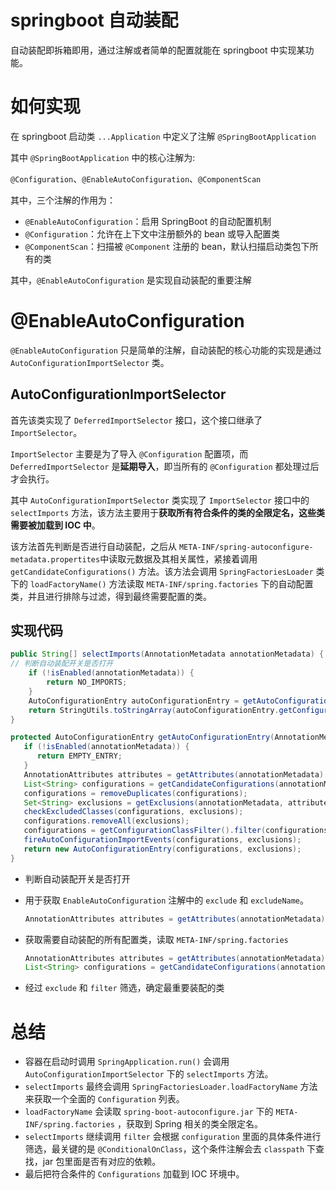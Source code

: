 # springboot 自动装配

自动装配即拆箱即用，通过注解或者简单的配置就能在 springboot 中实现某功能。

# 如何实现

在 springboot 启动类 `...Application` 中定义了注解 `@SpringBootApplication` 

其中 `@SpringBootApplication` 中的核心注解为:

`@Configuration`、`@EnableAutoConfiguration`、`@ComponentScan`

其中，三个注解的作用为：

- `@EnableAutoConfiguration`：启用 SpringBoot 的自动配置机制
- `@Configuration`：允许在上下文中注册额外的 bean 或导入配置类
- `@ComponentScan`：扫描被 `@Component` 注册的 bean，默认扫描启动类包下所有的类

其中，`@EnableAutoConfiguration` 是实现自动装配的重要注解

# @EnableAutoConfiguration

`@EnableAutoConfiguration` 只是简单的注解，自动装配的核心功能的实现是通过 `AutoConfigurationImportSelector` 类。

## AutoConfigurationImportSelector

首先该类实现了 `DeferredImportSelector` 接口，这个接口继承了 `ImportSelector`。

`ImportSelector` 主要是为了导入 `@Configuration` 配置项，而`DeferredImportSelector` 是**延期导入**，即当所有的 `@Configuration` 都处理过后才会执行。

其中 `AutoConfigurationImportSelector` 类实现了 `ImportSelector` 接口中的 `selectImports` 方法，该方法主要用于**获取所有符合条件的类的全限定名，这些类需要被加载到 IOC 中**。

该方法首先判断是否进行自动装配，之后从 `META-INF/spring-autoconfigure-metadata.propertites`中读取元数据及其相关属性，紧接着调用 `getCandidateConfigurations()` 方法。该方法会调用 `SpringFactoriesLoader` 类下的 `loadFactoryName()` 方法读取 `META-INF/spring.factories` 下的自动配置类，并且进行排除与过滤，得到最终需要配置的类。

## 实现代码

```java
public String[] selectImports(AnnotationMetadata annotationMetadata) {
// 判断自动装配开关是否打开
    if (!isEnabled(annotationMetadata)) {
        return NO_IMPORTS;
    }
    AutoConfigurationEntry autoConfigurationEntry = getAutoConfigurationEntry(annotationMetadata);
    return StringUtils.toStringArray(autoConfigurationEntry.getConfigurations());
}
```

```java
protected AutoConfigurationEntry getAutoConfigurationEntry(AnnotationMetadata annotationMetadata) {
   if (!isEnabled(annotationMetadata)) {
      return EMPTY_ENTRY;
   }
   AnnotationAttributes attributes = getAttributes(annotationMetadata);
   List<String> configurations = getCandidateConfigurations(annotationMetadata, attributes);
   configurations = removeDuplicates(configurations);
   Set<String> exclusions = getExclusions(annotationMetadata, attributes);
   checkExcludedClasses(configurations, exclusions);
   configurations.removeAll(exclusions);
   configurations = getConfigurationClassFilter().filter(configurations);
   fireAutoConfigurationImportEvents(configurations, exclusions);
   return new AutoConfigurationEntry(configurations, exclusions);
}
```

- 判断自动装配开关是否打开

- 用于获取 `EnableAutoConfiguration` 注解中的 `exclude` 和 `excludeName`。

  ```java
  AnnotationAttributes attributes = getAttributes(annotationMetadata);
  ```

- 获取需要自动装配的所有配置类，读取 `META-INF/spring.factories`

  ```java
  AnnotationAttributes attributes = getAttributes(annotationMetadata);
  List<String> configurations = getCandidateConfigurations(annotationMetadata, attributes);
  ```

- 经过 `exclude` 和 `filter` 筛选，确定最重要装配的类

# 总结

- 容器在启动时调用 `SpringApplication.run()` 会调用 `AutoConfigurationImportSelector` 下的 `selectImports` 方法。
- `selectImports` 最终会调用 `SpringFactoriesLoader.loadFactoryName` 方法来获取一个全面的 `Configuration` 列表。
- `loadFactoryName` 会读取 `spring-boot-autoconfigure.jar` 下的 `META-INF/spring.factories` ，获取到 Spring 相关的类全限定名。
- `selectImports` 继续调用 `filter` 会根据 `configuration` 里面的具体条件进行筛选，最关键的是 `@ConditionalOnClass`，这个条件注解会去 `classpath` 下查找，jar 包里面是否有对应的依赖。
- 最后把符合条件的 `Configurations` 加载到 IOC 环境中。

